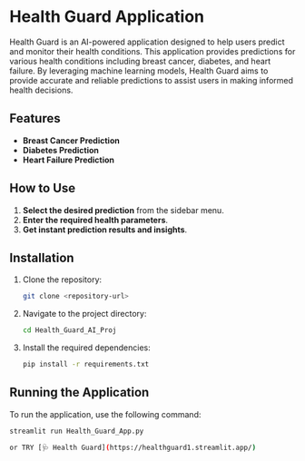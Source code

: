 # Health Guard Application

Health Guard is an AI-powered application designed to help users predict and monitor their health conditions. This application provides predictions for various health conditions including breast cancer, diabetes, and heart failure. By leveraging machine learning models, Health Guard aims to provide accurate and reliable predictions to assist users in making informed health decisions.

## Features

- **Breast Cancer Prediction**
- **Diabetes Prediction**
- **Heart Failure Prediction**

## How to Use

1. **Select the desired prediction** from the sidebar menu.
2. **Enter the required health parameters**.
3. **Get instant prediction results and insights**.

## Installation

1. Clone the repository:
    ```sh
    git clone <repository-url>
    ```
2. Navigate to the project directory:
    ```sh
    cd Health_Guard_AI_Proj
    ```
3. Install the required dependencies:
    ```sh
    pip install -r requirements.txt
    ```

## Running the Application

To run the application, use the following command:
```sh
streamlit run Health_Guard_App.py

or TRY [🩺 Health Guard](https://healthguard1.streamlit.app/)
